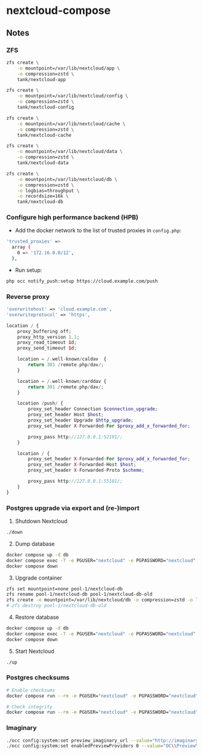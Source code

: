 # nextcloud-compose

## Notes

### ZFS

```bash
zfs create \
    -o mountpoint=/var/lib/nextcloud/app \
    -o compression=zstd \
    tank/nextcloud-app

zfs create \
    -o mountpoint=/var/lib/nextcloud/config \
    -o compression=zstd \
    tank/nextcloud-config

zfs create \
    -o mountpoint=/var/lib/nextcloud/cache \
    -o compression=zstd \
    tank/nextcloud-cache

zfs create \
    -o mountpoint=/var/lib/nextcloud/data \
    -o compression=zstd \
    tank/nextcloud-data

zfs create \
    -o mountpoint=/var/lib/nextcloud/db \
    -o compression=zstd \
    -o logbias=throughput \
    -o recordsize=16k \
    tank/nextcloud-db
```

### Configure high performance backend (HPB)

- Add the docker network to the list of trusted proxies in `config.php`:

```bash
'trusted_proxies' =>
  array (
    0 => '172.16.0.0/12',
  ),
```

- Run setup:

```bash
php occ notify_push:setup https://cloud.example.com/push
```

### Reverse proxy

```php
'overwritehost' => 'cloud.example.com',
'overwriteprotocol' => 'https',
```

```php
location / {
    proxy_buffering off;
    proxy_http_version 1.1;
    proxy_read_timeout 1d;
    proxy_send_timeout 1d;

    location = /.well-known/caldav  {
        return 301 /remote.php/dav/;
    }

    location = /.well-known/carddav {
        return 301 /remote.php/dav/;
    }

    location /push/ {
        proxy_set_header Connection $connection_upgrade;
        proxy_set_header Host $host;
        proxy_set_header Upgrade $http_upgrade;
        proxy_set_header X-Forwarded-For $proxy_add_x_forwarded_for;

        proxy_pass http://127.0.0.1:52191/;
    }

    location / {
        proxy_set_header X-Forwarded-For $proxy_add_x_forwarded_for;
        proxy_set_header X-Forwarded-Host $host;
        proxy_set_header X-Forwarded-Proto $scheme;

        proxy_pass http://127.0.0.1:55181/;
    }
}
```

### Postgres upgrade via export and (re-)import

1. Shutdown Nextcloud

```bash
./down
```

2. Dump database

```bash
docker compose up -d db
docker compose exec -T -e PGUSER="nextcloud" -e PGPASSWORD="nextcloud" db pg_dumpall > dump.sql
docker compose down
```

3. Upgrade container

```bash
zfs set mountpoint=none pool-1/nextcloud-db
zfs rename pool-1/nextcloud-db pool-1/nextcloud-db-old
zfs create -o mountpoint=/var/lib/nextcloud/db -o compression=zstd -o logbias=throughput -o recordsize=16k pool-1/nextcloud-db
# zfs destroy pool-1/nextcloud-db-old
```

4. Restore database

```bash
docker compose up -d db
docker compose exec -T -e PGUSER="nextcloud" -e PGPASSWORD="nextcloud" db psql < dump.sql
docker compose down
```

5. Start Nextcloud

```bash
./up
```

### Postgres checksums

```bash
# Enable checksums
docker compose run --rm -e PGUSER="nextcloud" -e PGPASSWORD="nextcloud" db pg_checksums -e

# Check integrity
docker compose run --rm -e PGUSER="nextcloud" -e PGPASSWORD="nextcloud" db pg_checksums -c
```

### Imaginary

```bash
./occ config:system:set preview_imaginary_url --value="http://imaginary:9000"
./occ config:system:set enabledPreviewProviders 0 --value="OC\\Preview\\Imaginary"
```
